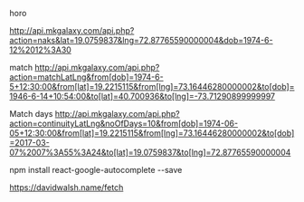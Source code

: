 horo

http://api.mkgalaxy.com/api.php?action=naks&lat=19.0759837&lng=72.87765590000004&dob=1974-6-12%2012%3A30

match
http://api.mkgalaxy.com/api.php?action=matchLatLng&from[dob]=1974-6-5+12:30:00&from[lat]=19.2215115&from[lng]=73.16446280000002&to[dob]=1946-6-14+10:54:00&to[lat]=40.700936&to[lng]=-73.71290899999997

Match days
http://api.mkgalaxy.com/api.php?action=continuityLatLng&noOfDays=10&from[dob]=1974-06-05+12:30:00&from[lat]=19.2215115&from[lng]=73.16446280000002&to[dob]=2017-03-07%2007%3A55%3A24&to[lat]=19.0759837&to[lng]=72.87765590000004



npm install react-google-autocomplete --save

https://davidwalsh.name/fetch